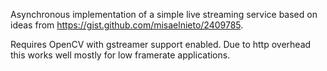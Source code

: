 Asynchronous implementation of a simple live streaming service based on ideas from https://gist.github.com/misaelnieto/2409785.

Requires OpenCV with gstreamer support enabled.
Due to http overhead this works well mostly for low framerate applications.
